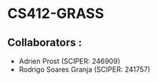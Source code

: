 # CS412-GRASS

## Collaborators :
- Adrien Prost (SCIPER: 246909)
- Rodrigo Soares Granja (SCIPER: 241757)
